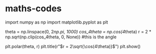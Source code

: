 # maths-codes
import numpy as np
import matplotlib.pyplot as plt

theta = np.linspace(0, 2*np.pi, 1000)
cos_4theta = np.cos(4*theta)
r = 2 * np.sqrt(np.clip(cos_4theta, 0, None))  #this is the angle

plt.polar(theta, r)
plt.title(r"$r = 2\sqrt{\cos(4\theta)}$")
plt.show()
